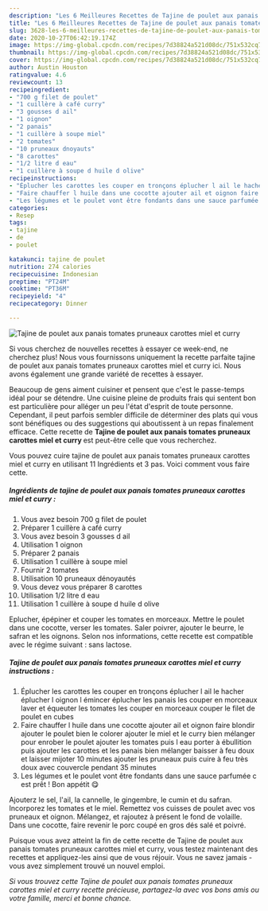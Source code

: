 ```yaml
---
description: "Les 6 Meilleures Recettes de Tajine de poulet aux panais tomates pruneaux carottes miel et curry"
title: "Les 6 Meilleures Recettes de Tajine de poulet aux panais tomates pruneaux carottes miel et curry"
slug: 3628-les-6-meilleures-recettes-de-tajine-de-poulet-aux-panais-tomates-pruneaux-carottes-miel-et-curry
date: 2020-10-27T06:42:19.174Z
image: https://img-global.cpcdn.com/recipes/7d38824a521d08dc/751x532cq70/tajine-de-poulet-aux-panais-tomates-pruneaux-carottes-miel-et-curry-photo-principale-de-la-recette.jpg
thumbnail: https://img-global.cpcdn.com/recipes/7d38824a521d08dc/751x532cq70/tajine-de-poulet-aux-panais-tomates-pruneaux-carottes-miel-et-curry-photo-principale-de-la-recette.jpg
cover: https://img-global.cpcdn.com/recipes/7d38824a521d08dc/751x532cq70/tajine-de-poulet-aux-panais-tomates-pruneaux-carottes-miel-et-curry-photo-principale-de-la-recette.jpg
author: Austin Houston
ratingvalue: 4.6
reviewcount: 13
recipeingredient:
- "700 g filet de poulet"
- "1 cuillère à café curry"
- "3 gousses d ail"
- "1 oignon"
- "2 panais"
- "1 cuillère à soupe miel"
- "2 tomates"
- "10 pruneaux dnoyauts"
- "8 carottes"
- "1/2 litre d eau"
- "1 cuillère à soupe d huile d olive"
recipeinstructions:
- "Éplucher les carottes les couper en tronçons éplucher l ail le hacher éplucher l oignon l émincer éplucher les panais les couper en morceaux laver et équeuter les tomates les couper en morceaux couper le filet de poulet en cubes"
- "Faire chauffer l huile dans une cocotte ajouter ail et oignon faire blondir ajouter le poulet bien le colorer ajouter le miel et le curry bien mélanger pour enrober le poulet ajouter les tomates puis l eau porter à ébullition puis ajouter les carottes et les panais bien mélanger baisser à feu doux et laisser mijoter 10 minutes ajouter les pruneaux puis cuire à feu très doux avec couvercle pendant 35 minutes"
- "Les légumes et le poulet vont être fondants dans une sauce parfumée c est prêt ! Bon appétit 😋"
categories:
- Resep
tags:
- tajine
- de
- poulet

katakunci: tajine de poulet 
nutrition: 274 calories
recipecuisine: Indonesian
preptime: "PT24M"
cooktime: "PT36M"
recipeyield: "4"
recipecategory: Dinner

---
```



![Tajine de poulet aux panais tomates pruneaux carottes miel et curry](https://img-global.cpcdn.com/recipes/7d38824a521d08dc/751x532cq70/tajine-de-poulet-aux-panais-tomates-pruneaux-carottes-miel-et-curry-photo-principale-de-la-recette.jpg)

Si vous cherchez de nouvelles recettes à essayer ce week-end, ne cherchez plus! Nous vous fournissons uniquement la recette parfaite tajine de poulet aux panais tomates pruneaux carottes miel et curry ici. Nous avons également une grande variété de recettes à essayer.

Beaucoup de gens aiment cuisiner et pensent que c'est le passe-temps idéal pour se détendre. Une cuisine pleine de produits frais qui sentent bon est particulière pour alléger un peu l'état d'esprit de toute personne. Cependant, il peut parfois sembler difficile de déterminer des plats qui vous sont bénéfiques ou des suggestions qui aboutissent à un repas finalement efficace. Cette recette de <strong> Tajine de poulet aux panais tomates pruneaux carottes miel et curry </strong> est peut-être celle que vous recherchez.

<!--inarticleads1-->

Vous pouvez cuire tajine de poulet aux panais tomates pruneaux carottes miel et curry en utilisant 11 Ingrédients et 3 pas. Voici comment vous faire cette.

##### Ingrédients de tajine de poulet aux panais tomates pruneaux carottes miel et curry :

1. Vous avez besoin 700 g filet de poulet
1. Préparer 1 cuillère à café curry
1. Vous avez besoin 3 gousses d ail
1. Utilisation 1 oignon
1. Préparer 2 panais
1. Utilisation 1 cuillère à soupe miel
1. Fournir 2 tomates
1. Utilisation 10 pruneaux dénoyautés
1. Vous devez vous préparer 8 carottes
1. Utilisation 1/2 litre d eau
1. Utilisation 1 cuillère à soupe d huile d olive


Eplucher, épépiner et couper les tomates en morceaux. Mettre le poulet dans une cocotte, verser les tomates. Saler poivrer, ajouter le beurre, le safran et les oignons. Selon nos informations, cette recette est compatible avec le régime suivant : sans lactose. 

<!--inarticleads2-->

##### Tajine de poulet aux panais tomates pruneaux carottes miel et curry instructions :

1. Éplucher les carottes les couper en tronçons éplucher l ail le hacher éplucher l oignon l émincer éplucher les panais les couper en morceaux laver et équeuter les tomates les couper en morceaux couper le filet de poulet en cubes
1. Faire chauffer l huile dans une cocotte ajouter ail et oignon faire blondir ajouter le poulet bien le colorer ajouter le miel et le curry bien mélanger pour enrober le poulet ajouter les tomates puis l eau porter à ébullition puis ajouter les carottes et les panais bien mélanger baisser à feu doux et laisser mijoter 10 minutes ajouter les pruneaux puis cuire à feu très doux avec couvercle pendant 35 minutes
1. Les légumes et le poulet vont être fondants dans une sauce parfumée c est prêt ! Bon appétit 😋


Ajouterz le sel, l&#39;ail, la cannelle, le gingembre, le cumin et du safran. Incorporez les tomates et le miel. Remettez vos cuisses de poulet avec vos pruneaux et oignon. Mélangez, et rajoutez à présent le fond de volaille. Dans une cocotte, faire revenir le porc coupé en gros dés salé et poivré. 

<!--inarticleads1-->

<p>
Puisque vous avez atteint la fin de cette recette de Tajine de poulet aux panais tomates pruneaux carottes miel et curry, vous testez maintenant des recettes et appliquez-les ainsi que de vous réjouir. Vous ne savez jamais - vous avez simplement trouvé un nouvel emploi.
</p>

<p>
<i>Si vous trouvez cette Tajine de poulet aux panais tomates pruneaux carottes miel et curry recette précieuse, partagez-la avec vos bons amis ou votre famille, merci et bonne chance.</i>
</p>
